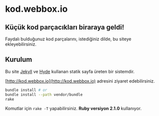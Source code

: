# kod.webbox.io

## Küçük kod parçacıkları biraraya geldi!

Faydalı bulduğunuz kod parçalarını, istediğiniz dilde, bu siteye ekleyebilirsiniz.

## Kurulum

Bu site [Jekyll](http://jekyllrb.com) ve [Hyde](http://hyde.getpoole.com)
kullanan statik sayfa üreten bir sistemdir.

[http://kod.webbox.io](http://kod.webbox.io) adresini ziyaret edebilirsiniz.

```bash
bundle install # or
bundle install --path vendor/bundle
rake
```

Komutlar için `rake -T` yapabilirsiniz. **Ruby versiyon 2.1.0** kullanıyor.

